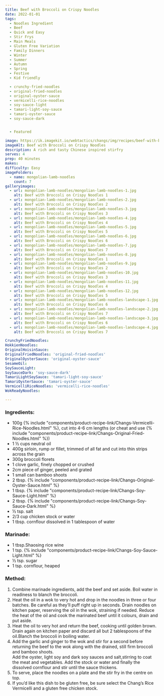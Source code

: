 ```yaml
---
title: Beef with Broccoli on Crispy Noodles
date: 2022-01-01
tags:
  - Noodles Ingredient
  - Beef
  - Quick and Easy
  - Stir Frys
  - Main Meals
  - Gluten Free Variation
  - Family Dinners
  - Winter
  - Summer
  - Autumn
  - Spring
  - Festive
  - Kid friendly

  - crunchy-fried-noodles
  - original-fried-noodles
  - original-oyster-sauce
  - vermicelli-rice-noodles
  - soy-sauce-light
  - tamari-light-soy-sauce
  - tamari-oyster-sauce
  - soy-sauce-dark


  - Featured

image: https://ik.imagekit.io/webtactics/changs/img/recipes/beef-with-broccoli-on-crispy-noodles/beef-with-broccoli-on-crispy-noodles-1.jpg
imageAlt: Beef with Broccoli on Crispy Noodles
description: A rich and tasty Chinese inspired stirfry
serves: 4
prep: 40 minutes 
makes: 
difficulty: Easy
imageFolders:
  - name: mongolian-lamb-noodles
    count: 7
galleryimages:
  - url: mongolian-lamb-noodles/mongolian-lamb-noodles-1.jpg
    alt: Beef with Broccoli on Crispy Noodles 1
  - url: mongolian-lamb-noodles/mongolian-lamb-noodles-2.jpg
    alt: Beef with Broccoli on Crispy Noodles 2
  - url: mongolian-lamb-noodles/mongolian-lamb-noodles-3.jpg
    alt: Beef with Broccoli on Crispy Noodles 3
  - url: mongolian-lamb-noodles/mongolian-lamb-noodles-4.jpg
    alt: Beef with Broccoli on Crispy Noodles 4
  - url: mongolian-lamb-noodles/mongolian-lamb-noodles-5.jpg
    alt: Beef with Broccoli on Crispy Noodles 5
  - url: mongolian-lamb-noodles/mongolian-lamb-noodles-6.jpg
    alt: Beef with Broccoli on Crispy Noodles 6
  - url: mongolian-lamb-noodles/mongolian-lamb-noodles-7.jpg
    alt: Beef with Broccoli on Crispy Noodles 7
  - url: mongolian-lamb-noodles/mongolian-lamb-noodles-8.jpg
    alt: Beef with Broccoli on Crispy Noodles 1
  - url: mongolian-lamb-noodles/mongolian-lamb-noodles-9.jpg
    alt: Beef with Broccoli on Crispy Noodles 2
  - url: mongolian-lamb-noodles/mongolian-lamb-noodles-10.jpg
    alt: Beef with Broccoli on Crispy Noodles 3
  - url: mongolian-lamb-noodles/mongolian-lamb-noodles-11.jpg
    alt: Beef with Broccoli on Crispy Noodles 4
  - url: mongolian-lamb-noodles/mongolian-lamb-noodles-12.jpg
    alt: Beef with Broccoli on Crispy Noodles 5
  - url: mongolian-lamb-noodles/mongolian-lamb-noodles-landscape-1.jpg
    alt: Beef with Broccoli on Crispy Noodles 6
  - url: mongolian-lamb-noodles/mongolian-lamb-noodles-landscape-2.jpg
    alt: Beef with Broccoli on Crispy Noodles 7
  - url: mongolian-lamb-noodles/mongolian-lamb-noodles-landscape-3.jpg
    alt: Beef with Broccoli on Crispy Noodles 6
  - url: mongolian-lamb-noodles/mongolian-lamb-noodles-landscape-4.jpg
    alt: Beef with Broccoli on Crispy Noodles 7

CrunchyFriedNoodles:
HokkienNoodles:
OriginalHoisinSauce:
OriginalFriedNoodles: 'original-fried-noodles'
OriginalOysterSauce: 'original-oyster-sauce'
SesameOil:
SoySauceLight:
SoySauceDark: 'soy-sauce-dark'
TamariLightSoySauce: 'tamari-light-soy-sauce'
TamariOysterSauce: 'tamari-oyster-sauce'
VermicelliRiceNoodles: 'vermicelli-rice-noodles'
WokReadyNoodles:

---
```




<div class="recipesingredient">
<h3>Ingredients:</h3>
<ul>
<li>100g {% include "components/product-recipe-link/Changs-Vermicelli-Rice-Noodles.html" %}, cut into 4-6 cm lengths (or cheat and use {% include "components/product-recipe-link/Changs-Original-Fried-Noodles.html" %})</li>
<li>1 ½ cups neutral oil</li>
<li>400g sirloin, rump or fillet, trimmed of all fat and cut into thin strips across the grain</li>
<li>300g broccoli florets</li>
<li>1 clove garlic, finely chopped or crushed</li>
<li>2cm piece of ginger, peeled and grated</li>
<li>1 small can bamboo shoots</li>
<li>2 tbsp. {% include "components/product-recipe-link/Changs-Original-Oyster-Sauce.html" %}</li>
<li>1 tbsp. {% include "components/product-recipe-link/Changs-Soy-Sauce-Light.html" %}</li>
<li>2 tbsp. {% include "components/product-recipe-link/Changs-Soy-Sauce-Dark.html" %}</li>
<li>½ tsp. salt</li>
<li>2/3 cup chicken stock or water</li>
<li>1 tbsp. cornflour dissolved in 1 tablespoon of water</li>
</ul>
<h3>Marinade:</h3>
<ul>
<li>1 tbsp.Shaosing rice wine</li>
<li>1 tsp. {% include "components/product-recipe-link/Changs-Soy-Sauce-Light.html" %}</li>
<li>½ tsp. sugar</li>
<li>1 tsp. cornflour, heaped</li>
</ul></div>



<div class="recipesmethod">
<h3>Method:</h3>
<ol>
<li>Combine marinade ingredients, add the beef and set aside. Boil water in readiness to blanch the broccoli.</li>
<li>Heat the oil in a wok to very hot and drop in the noodles in three or four batches. Be careful as they’ll puff right up in seconds. Drain noodles on kitchen paper, reserving the oil in the wok, straining if needed. Reduce the heat of the oil and cook the marinated beef until it colours, drain and put aside.</li>
<li>Heat the oil to very hot and return the beef, cooking until golden brown. Drain again on kitchen paper and discard all but 2 tablespoons of the oil.Blanch the broccoli in boiling water.</li>
<li>Add the garlic and ginger to the wok and stir for a second before returning the beef to the wok along with the drained, still firm broccoli and bamboo shoots.</li>
Add the oyster, light soy and dark soy sauces and salt,stirring to coat the meat and vegetables. Add the stock or water and finally the dissolved cornflour and stir until the sauce thickens.
<li>To serve, place the noodles on a plate and the stir fry in the centre on top.</li>
<li>If you’d like this dish to be gluten free, be sure select the Chang’s Rice Vermicelli and a gluten free chicken stock.</li>
</ol>
</div>

